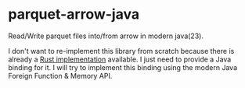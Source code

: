 # parquet-arrow-java

Read/Write parquet files into/from arrow in modern java(23).

I don't want to re-implement this library from scratch because there is already a [Rust
implementation](https://crates.io/crates/parquet) available.
I just need to provide a Java binding for it. I will try to implement this binding using the modern Java
Foreign Function & Memory API.